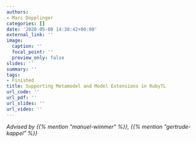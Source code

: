 ```yaml
---
authors:
- Marc Dopplinger
categories: []
date: '2020-05-08 14:38:42+00:00'
external_link: ''
image:
  caption: ''
  focal_point: ''
  preview_only: false
slides: ''
summary: ''
tags:
- Finished
title: Supporting Metamodel and Model Extensions in RubyTL
url_code: ''
url_pdf: ''
url_slides: ''
url_video: ''
---
```




*Advised by {{% mention "manuel-wimmer" %}}, {{% mention "gertrude-kappel" %}}*